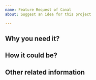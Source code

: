 ```yaml
---
name: Feature Request of Canal
about: Suggest an idea for this project

---
```


## Why you need it?
<!-- Is your feature request related to a problem? Please describe in details  -->


## How it could be?
<!--A clear and concise description of what you want to happen. For a computer fan,  you can explain more about input of the feature, and output of it.-->


## Other related information
<!-- Add any other context or screenshots about the feature request here.-->
